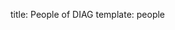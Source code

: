 title: People of DIAG
template: people

<!---

This page is generated automatically. Please do not change the content of this page.

--->
